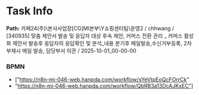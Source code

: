 # Task Info

**Path:** 카페24(주)\본사사업장\[CG]MI본부\Y쇼핑센터팀\운영2 / chhwang / [340935] 맞춤 제안서 발송 및 응답자 대상 후속 제안, 커머스 전환 관리 _ 커머스 활성화 제안서 발송후 응답자의 응답확인 및 분석_내용 분기후 메일발송,수신거부등록, 2차부재시 메일 발송, 담당부서 이관 / 2025-10-01_00-00-00

### BPMN
- ["https://n8n-mi-046-web.hanpda.com/workflow/sYeVtpEoQcFOrrCk"
- "https://n8n-mi-046-web.hanpda.com/workflow/QbRB3a13DcAJKxEC"]

